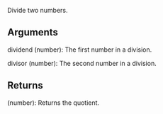 Divide two numbers.


## Arguments
dividend (number): The first number in a division.

divisor (number): The second number in a division.


## Returns
(number): Returns the quotient.
